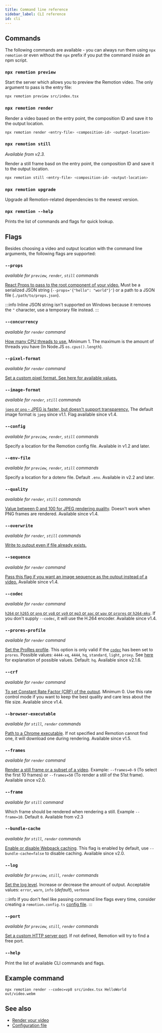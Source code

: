 ```yaml
---
title: Command line reference
sidebar_label: CLI reference
id: cli
---
```


## Commands

The following commands are available - you can always run them using `npx remotion` or even without the `npx` prefix if you put the command inside an npm script.

### `npx remotion preview`

Start the server which allows you to preview the Remotion video. The only argument to pass is the entry file:

```bash
npx remotion preview src/index.tsx
```

### `npx remotion render`

Render a video based on the entry point, the composition ID and save it to the output location.

```bash
npx remotion render <entry-file> <composition-id> <output-location>
```

### `npx remotion still`

_Available from v2.3._

Render a still frame basd on the entry point, the composition ID and save it to the output location.

```bash
npx remotion still <entry-file> <composition-id> <output-location>
```

### `npx remotion upgrade`

Upgrade all Remotion-related dependencies to the newest version.

### `npx remotion --help`

Prints the list of commands and flags for quick lookup.

## Flags

Besides choosing a video and output location with the command line arguments, the following flags are supported:

### `--props`

_available for `preview`, `render`, `still` commands_

[React Props to pass to the root component of your video.](/docs/parametrized-rendering#passing-input-props-in-the-cli) Must be a serialized JSON string (`--props='{"hello": "world"}'`) or a path to a JSON file (`./path/to/props.json`).

:::info
Inline JSON string isn't supported on Windows because it removes the `"` character, use a temporary file instead.
:::

### `--concurrency`

_available for `render` command_

[How many CPU threads to use.](/docs/config#setconcurrency) Minimum 1. The maximum is the amount of threads you have (In Node.JS `os.cpus().length`).

### `--pixel-format`

_available for `render` command_

[Set a custom pixel format. See here for available values.](/docs/config#setpixelformat)

### `--image-format`

_available for `render`, `still` commands_

[`jpeg` or `png` - JPEG is faster, but doesn't support transparency.](/docs/config#setimageformat) The default image format is `jpeg` since v1.1. Flag available since v1.4.

### `--config`

_available for `preview`, `render`, `still` commands_

Specify a location for the Remotion config file. Available in v1.2 and later.

### `--env-file`

_available for `preview`, `render`, `still` commands_

Specify a location for a dotenv file. Default `.env`. Available in v2.2 and later.

### `--quality`

_available for `render`, `still` commands_

[Value between 0 and 100 for JPEG rendering quality](/docs/config#setquality). Doesn't work when PNG frames are rendered. Available since v1.4.

### `--overwrite`

_available for `render`, `still` commands_

[Write to output even if file already exists.](/docs/config#setoverwriteoutput)

### `--sequence`

_available for `render` command_

[Pass this flag if you want an image sequence as the output instead of a video.](/docs/config#setimagesequence) Available since v1.4.

### `--codec`

_available for `render` command_

[`h264` or `h265` or `png` or `vp8` or `vp9` or `mp3` or `aac` or `wav` or `prores` or `h264-mkv`](/docs/config#setcodec). If you don't supply `--codec`, it will use the H.264 encoder. Available since v1.4.

### `--prores-profile`

_available for `render` command_

[Set the ProRes profile](/docs/config#setproresprofile). This option is only valid if the [`codec`](#--codec) has been set to `prores`. Possible values: `4444-xq`, `4444`, `hq`, `standard`, `light`, `proxy`. See [here](https://video.stackexchange.com/a/14715) for explanation of possible values. Default: `hq`. Available since v2.1.6.

### `--crf`

_available for `render` command_

[To set Constant Rate Factor (CRF) of the output](/docs/config#setcrf). Minimum 0. Use this rate control mode if you want to keep the best quality and care less about the file size. Available since v1.4.

### `--browser-executable`

_available for `still`, `render` commands_

[Path to a Chrome executable](/docs/config#setbrowserexecutable). If not specified and Remotion cannot find one, it will download one during rendering. Available since v1.5.

### `--frames`

_available for `render` command_

[Render a still frame or a subset of a video](/docs/config#setframerange). Example: `--frames=0-9` (To select the first 10 frames) or `--frames=50` (To render a still of the 51st frame). Available since v2.0.

### `--frame`

_available for `still` command_

Which frame should be rendered when rendering a still. Example `--frame=10`. Default `0`. Available from v2.3

### `--bundle-cache`

_available for `still`, `render` commands_

[Enable or disable Webpack caching](/docs/config#setcachingenabled). This flag is enabled by default, use `--bundle-cache=false` to disable caching. Available since v2.0.

### `--log`

_available for `preview`, `still`, `render` commands_

[Set the log level](/docs/config#setlevel). Increase or decrease the amount of output. Acceptable values: `error`, `warn`, `info` (_default_), `verbose`

:::info
If you don't feel like passing command line flags every time, consider creating a `remotion.config.ts` [config file](/docs/config).
:::

### `--port`

_available for `preview`, `still`, `render` commands_

[Set a custom HTTP server port](/docs/config#setPort). If not defined, Remotion will try to find a free port.

### `--help`

Print the list of available CLI commands and flags.

## Example command

```
npx remotion render --codec=vp8 src/index.tsx HelloWorld out/video.webm
```

## See also

- [Render your video](/docs/render)
- [Configuration file](/docs/config)
